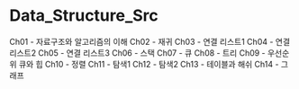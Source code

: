 # Data_Structure_Src

Ch01 - 자료구조와 알고리즘의 이해
Ch02 - 재귀
Ch03 - 연결 리스트1
Ch04 - 연결 리스트2
Ch05 - 연결 리스트3
Ch06 - 스택
Ch07 - 큐
Ch08 - 트리
Ch09 - 우선순위 큐와 힙
Ch10 - 정렬
Ch11 - 탐색1
Ch12 - 탐색2
Ch13 - 테이블과 해쉬
Ch14 - 그래프

